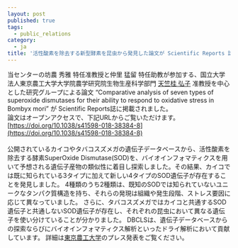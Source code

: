 ```yaml
---
layout: post
published: true
tags:
  - public_relations
category:
  - ja
title: '活性酸素を除去する新型酵素を昆虫から発見した論文が Scientific Reports 誌に掲載されました'
---
```

当センターの坊農 秀雅 特任准教授と仲里 猛留 特任助教が参加する、国立大学法人東京農工大学大学院農学研究院生物生産科学部門 [天竺桂 弘子](http://web.tuat.ac.jp/~insecta/) 准教授を中心とした研究グループによる論文 “Comparative analysis of seven types of superoxide dismutases for their ability to respond to oxidative stress in Bombyx mori” が Scientific Reports誌に掲載されました。  
論文はオープンアクセスで、下記URLからご覧いただけます。  
[https://doi.org/10.1038/s41598-018-38384-8](https://doi.org/10.1038/s41598-018-38384-8)  
<br />
公開されているカイコやタバコスズメガの遺伝子データベースから、活性酸素を除去する酵素SuperOxide Dismutase(SOD)を、バイオインフォマティクスを用いて予想される遺伝子産物の類似性に着目し探索しました。その結果、カイコでは既に知られている3タイプに加えて新しい4タイプのSOD遺伝子が存在することを発見しました。
4種類のうち2種類は、既知のSODでは知られていないユニークなタンパク質構造を持ち、それらの発現は組織や発生段階、ストレス要因に応じて異なっていました。
さらに、タバコスズメガではカイコと共通するSOD遺伝子と共通しないSOD遺伝子が存在し、それぞれの昆虫において異なる遺伝子を使い分けていることが分かりました。
DBCLSは、遺伝子データベースからの探索ならびにバイオインフォマティクス解析といったドライ解析において貢献しています。
詳細は[東京農工大学](http://www.tuat.ac.jp/outline/disclosure/pressrelease/2018/20190215_01.html)のプレス発表をご覧ください。
